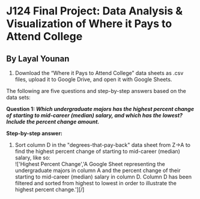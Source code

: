 # J124 Final Project: Data Analysis & Visualization of Where it Pays to Attend College
## By Layal Younan
1. Download the “Where it Pays to Attend College” data sheets as .csv files, upload it to Google Drive, and open it with Google Sheets. <br>

The following are five questions and step-by-step answers based on the data sets:

**Question 1: _Which undergraduate majors has the highest percent change of starting to mid-career (median) salary, and which has the lowest? Include the percent change amount._** <br>

**Step-by-step answer:**
1. Sort column D in the "degrees-that-pay-back" data sheet from Z->A to find the highest percent change of starting to mid-career (median) salary, like so: <br>
!['Highest Percent Change','A Google Sheet representing the undergraduate majors in column A and the percent change of their starting to mid-career (median) salary in column D. Column D has been filtered and sorted from highest to lowest in order to illustrate the highest percent change.'][/]
